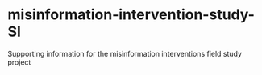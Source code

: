 # misinformation-intervention-study-SI
Supporting information for the misinformation interventions field study project
